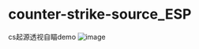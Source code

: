 # counter-strike-source_ESP
cs起源透视自瞄demo
![image](https://github.com/sheri31/counter-strike-source_ESP/blob/master/test.gif)

